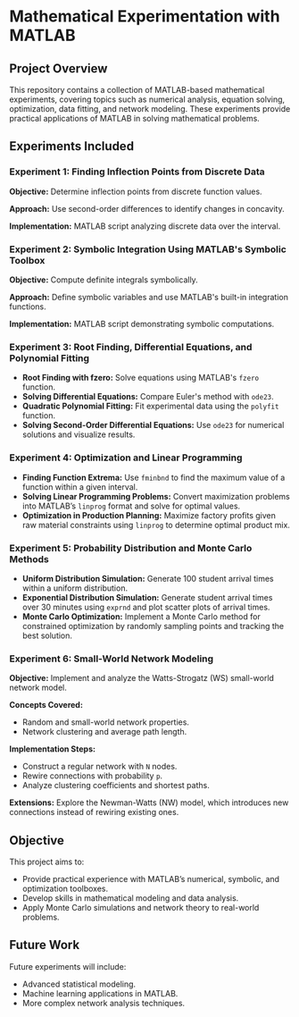 # Mathematical Experimentation with MATLAB

## Project Overview

This repository contains a collection of MATLAB-based mathematical experiments, covering topics such as numerical analysis, equation solving, optimization, data fitting, and network modeling. These experiments provide practical applications of MATLAB in solving mathematical problems.

## Experiments Included

### Experiment 1: Finding Inflection Points from Discrete Data

**Objective:** Determine inflection points from discrete function values.

**Approach:** Use second-order differences to identify changes in concavity.

**Implementation:** MATLAB script analyzing discrete data over the interval.

### Experiment 2: Symbolic Integration Using MATLAB's Symbolic Toolbox

**Objective:** Compute definite integrals symbolically.

**Approach:** Define symbolic variables and use MATLAB's built-in integration functions.

**Implementation:** MATLAB script demonstrating symbolic computations.

### Experiment 3: Root Finding, Differential Equations, and Polynomial Fitting

- **Root Finding with fzero:** Solve equations using MATLAB's `fzero` function.
- **Solving Differential Equations:** Compare Euler's method with `ode23`.
- **Quadratic Polynomial Fitting:** Fit experimental data using the `polyfit` function.
- **Solving Second-Order Differential Equations:** Use `ode23` for numerical solutions and visualize results.

### Experiment 4: Optimization and Linear Programming

- **Finding Function Extrema:** Use `fminbnd` to find the maximum value of a function within a given interval.
- **Solving Linear Programming Problems:** Convert maximization problems into MATLAB’s `linprog` format and solve for optimal values.
- **Optimization in Production Planning:** Maximize factory profits given raw material constraints using `linprog` to determine optimal product mix.

### Experiment 5: Probability Distribution and Monte Carlo Methods

- **Uniform Distribution Simulation:** Generate 100 student arrival times within a uniform distribution.
- **Exponential Distribution Simulation:** Generate student arrival times over 30 minutes using `exprnd` and plot scatter plots of arrival times.
- **Monte Carlo Optimization:** Implement a Monte Carlo method for constrained optimization by randomly sampling points and tracking the best solution.

### Experiment 6: Small-World Network Modeling

**Objective:** Implement and analyze the Watts-Strogatz (WS) small-world network model.

**Concepts Covered:**
- Random and small-world network properties.
- Network clustering and average path length.

**Implementation Steps:**
- Construct a regular network with `N` nodes.
- Rewire connections with probability `p`.
- Analyze clustering coefficients and shortest paths.

**Extensions:** Explore the Newman-Watts (NW) model, which introduces new connections instead of rewiring existing ones.

## Objective

This project aims to:
- Provide practical experience with MATLAB’s numerical, symbolic, and optimization toolboxes.
- Develop skills in mathematical modeling and data analysis.
- Apply Monte Carlo simulations and network theory to real-world problems.

## Future Work

Future experiments will include:
- Advanced statistical modeling.
- Machine learning applications in MATLAB.
- More complex network analysis techniques.
